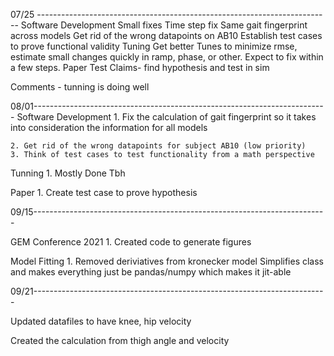 

07/25 -------------------------------------------------------------------------
Software Development
Small fixes
Time step fix
Same gait fingerprint across models
Get rid of the wrong datapoints on AB10
Establish test cases to prove functional validity
Tuning
Get better Tunes to minimize rmse, estimate small changes quickly in ramp, phase, or other. Expect to fix within a few steps.
Paper
Test Claims- find hypothesis and test in sim


Comments - tunning is doing well

08/01-------------------------------------------------------------------------
Software Development
    1. Fix the calculation of gait fingerprint so it takes into consideration
        the information for all models
        
    2. Get rid of the wrong datapoints for subject AB10 (low priority)
    3. Think of test cases to test functionality from a math perspective
    
Tunning
    1. Mostly Done Tbh
    
Paper
    1. Create test case to prove hypothesis



09/15-------------------------------------------------------------------------

GEM Conference 2021
    1. Created code to generate figures

Model Fitting
    1. Removed deriviatives from kronecker model
        Simplifies class and makes everything just be pandas/numpy which makes it jit-able

09/21-------------------------------------------------------------------------

Updated datafiles to have knee, hip velocity

Created the calculation from thigh angle and velocity